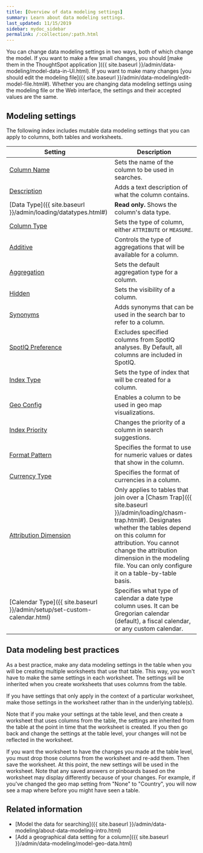 ```yaml
---
title: [Overview of data modeling settings]
summary: Learn about data modeling settings.
last_updated: 11/15/2019
sidebar: mydoc_sidebar
permalink: /:collection/:path.html
---
```


You can change data modeling settings in two ways, both of which change the model.
If you want to make a few small changes, you should [make them in the
ThoughtSpot application ]({{ site.baseurl
}}/admin/data-modeling/model-data-in-UI.html). If you want to make many changes
[you should edit the modeling file]({{ site.baseurl
}}/admin/data-modeling/edit-model-file.html#). Whether you are changing data
modeling settings using the modeling file or the Web interface, the settings and
their accepted values are the same.

## Modeling settings

The following index includes mutable data modeling settings that you can apply to columns, both tables and worksheets.

| Setting&nbsp;&nbsp;&nbsp;&nbsp;&nbsp;| Description |
| --- | ---|
| [Column Name](change-column-basics.html#change-the-column-name#) | Sets the name of the column to be used in searches. |
|[Description](change-column-basics.html#change-column-description) | Adds a text description of what the column contains. |
| [Data Type]({{ site.baseurl }}/admin/loading/datatypes.html#) | <strong>Read only.</strong> Shows the column's data type. |
| [Column Type](change-column-basics.html#change-column-type) | Sets the type of column, either `ATTRIBUTE` or `MEASURE`. |
| [Additive](change-aggreg-additive.html#) | Controls the type of aggregations that will be available for a column. |
| [Aggregation](change-aggreg-additive.html#) | Sets the default aggregation type for a column. |
| [Hidden](change-visibility-synonym.html#) | Sets the visibility of a column. |
| [Synonyms](change-visibility-synonym.html#) | Adds synonyms that can be used in the search bar to refer to a column. |
| [SpotIQ Preference](spotiq-data-model-preferences.html#) | Excludes specified columns from SpotIQ analyses. By Default, all columns are included in SpotIQ. |
| [Index Type](change-index.html#) | Sets the type of index that will be created for a column. |
| [Geo Config](model-geo-data.html#) | Enables a column to be used in geo map visualizations. |
| [Index Priority](change-index.html#) | Changes the priority of a column in search suggestions. |
| [Format Pattern](set-format-pattern-numbers.html#) | Specifies the format to use for numeric values or dates that show in the column. |
| [Currency Type](set-format-pattern-numbers.html#set-currency-type) | Specifies the format of currencies in a column. |
| [Attribution Dimension](attributable-dimension.html#) | Only applies to tables that join over a [Chasm Trap]({{ site.baseurl }}/admin/loading/chasm-trap.html#). Designates whether the tables depend on this column for attribution. You cannot change the attribution dimension in the modeling file. You can only configure it on a table-by-table basis. |
| [Calendar Type]({{ site.baseurl }}/admin/setup/set-custom-calendar.html) | Specifies what type of calendar a date type column uses. It can be Gregorian calendar (default), a fiscal calendar, or any custom calendar. |

## Data modeling best practices

As a best practice, make any data modeling settings in the table when you will be creating multiple worksheets that use that table. This way, you won't have to make the same settings in each worksheet. The settings will be inherited when you create worksheets that uses columns from the table.

If you have settings that only apply in the context of a particular worksheet, make those settings in the worksheet rather than in the underlying table(s).

Note that if you make your settings at the table level, and then create a worksheet that uses columns from the table, the settings are inherited from the table at the point in time that the worksheet is created. If you then go back and change the settings at the table level, your changes will not be reflected in the worksheet.

If you want the worksheet to have the changes you made at the table level, you must drop those columns from the worksheet and re-add them. Then save the worksheet. At this point, the new settings will be used in the worksheet. Note that any saved answers or pinboards based on the worksheet may display differently because of your changes. For example, if you've changed the geo map setting from "None" to "Country", you will now see a map where before you might have seen a table.

## Related information  

- [Model the data for searching]({{ site.baseurl }}/admin/data-modeling/about-data-modeling-intro.html)
- [Add a geographical data setting for a column]({{ site.baseurl }}/admin/data-modeling/model-geo-data.html)  
